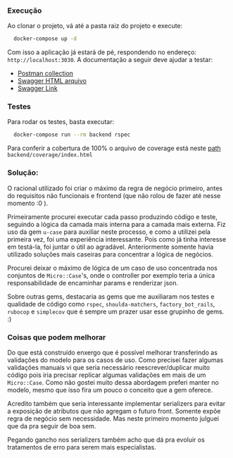 ### Execução

Ao clonar o projeto, vá até a pasta raiz do projeto e execute:

```bash
  docker-compose up -d
```

Com isso a aplicação já estará de pé, respondendo no endereço: `http://localhost:3030`. A documentação a seguir deve ajudar a testar:

- [Postman collection](backend/public/doc/postman_collection.json)
- [Swagger HTML arquivo](backend/public/doc/openapi.html)
- [Swagger Link](http://localhost:3030/api-doc)

### Testes

Para rodar os testes, basta executar:

```bash
  docker-compose run --rm backend rspec
```

Para conferir a cobertura de 100% o arquivo de coverage está neste [path](backend/coverage/index.html) `backend/coverage/index.html`

### Solução:

O racional utilizado foi criar o máximo da regra de negócio primeiro, antes do requisitos não funcionais e frontend (que não rolou de fazer até nesse momento :0 ).

Primeiramente procurei executar cada passo produzindo código e teste, seguindo a lógica da camada mais interna para a camada mais externa. Fiz uso da gem `u-case` para auxiliar neste processo, e como a utilizei pela primeira vez, foi uma experiência interessante. Pois como já tinha interesse em testá-la, foi juntar o útil ao agradável. Anteriormente somente havia utilizado soluções mais caseiras para concentrar a lógica de negócios.

Procurei deixar o máximo de lógica de um caso de uso concentrada nos conjuntos de `Micro::Case`'s, onde o controller por exemplo teria a única responsabilidade de encaminhar params e renderizar json.

Sobre outras gems, destacaria as gems que me auxiliaram nos testes e qualidade de código como `rspec`, `shoulda-matchers`, `factory_bot_rails`, `rubocop` e `simplecov` que é sempre um prazer usar esse grupinho de gems. :)


### Coisas que podem melhorar

Do que está construído enxergo que é possível melhorar transferindo as validações do modelo para os casos de uso. Como precisei fazer algumas validações manuais vi que seria necessário reescrever/duplicar muito código pois iria precisar replicar algumas validações em mais de um `Micro::Case`. Como não gostei muito dessa abordagem preferi manter no modelo, mesmo que isso fira um pouco o conceito que a gem oferece.

Acredito também que seria interessante implementar serializers para evitar a exposição de atributos que não agregam o futuro front. Somente expõe regra de negócio sem necessidade. Mas neste primeiro momento julguei que da pra seguir de boa sem.

Pegando gancho nos serializers também acho que dá pra evoluir os tratamentos de erro para serem mais especialistas.
